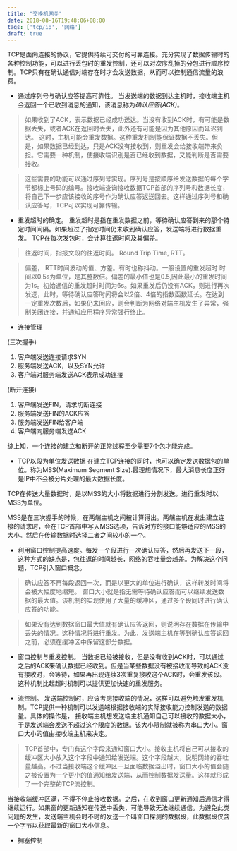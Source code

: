 ```yaml
---
title: "交换机网关"
date: 2018-08-16T19:48:06+08:00
tags: ['tcp/ip', '网络']
draft: true
---
```

TCP是面向连接的协议，它提供持续可交付的可靠连接。充分实现了数据传输时的各种控制功能，可以进行丢包时的重发控制，还可以对次序乱掉的分包进行顺序控制。TCP只有在确认通信对端存在时才会发送数据，从而可以控制通信流量的浪费。

- 通过序列号与确认应答提高可靠性。 当发送端的数据到达主机时，接收端主机会返回一个已收到消息的通知，该消息称为*确认应答(ACK)*。
> 如果收到了ACK，表示数据已经成功送达。当没有收到ACK时，有可能是数据丢失，或者ACK在返回时丢失，此外还有可能是因为其他原因而延迟到达。 这时，主机可能会重发数据。这种重发机制能保证数据不丢失。但是，如果数据已经到达，只是ACK没有接收到，则重发会给接收端带来负担。它需要一种机制，使接收端识别是否已经收到数据，又能判断是否需要接收。

>这些需要的功能可以通过序列号实现。序列号是按顺序给发送数据的每个字节都标上号码的编号。接收端查询接收数据TCP首部的序列号和数据长度，将自己下一步应该接收的序号作为确认应答返送回去。这样通过序列号和确认应答号，TCP可以实现可靠传输。

- 重发超时的确定。 重发超时是指在重发数据之前，等待确认应答到来的那个特定时间间隔。如果超过了指定时间仍未收到确认应答，发送端将进行数据重发。 TCP在每次发包时，会计算往返时间及其偏差。
> 往返时间，指报文段的往返时间。 Round Trip Time, RTT。

> 偏差， RTT时间波动的值、方差。有时也称抖动。一般设置的重发超时 时间以0.5s为单位，是其整数倍。偏差的最小值也是0.5,因此最小的重发时间为1s。初始通信的重发超时时间为6s。如果重发后仍没有ACK，则进行再次发送，此时，等待确认应答时间将会以2倍、4倍的指数函数延长。在达到一定重发次数后，如果仍未回应，则会判断为网络对端主机发生了异常，强制关闭连接，并通知应用程序异常强行终止。

- 连接管理

(三次握手)
1. 客户端发送连接请求SYN
2. 服务端发送ACK，以及SYN允许
3. 客户端对服务端发送ACK表示成功连接

(断开连接)
1. 客户端发送FIN，请求切断连接
2. 服务端发送FIN的ACK应答
3. 服务端发送FIN给客户端
4. 客户端向服务端发送ACK

综上知，一个连接的建立和断开的正常过程至少需要7个包才能完成。

- TCP以段为单位发送数据
在建立TCP连接的同时，也可以确定发送数据包的单位。称为MSS(Maximum Segment Size).最理想情况下，最大消息长度正好是IP中不会被分片处理的最大数据长度。

TCP在传送大量数据时，是以MSS的大小将数据进行分割发送。进行重发时以MSS为单位。

MSS是在三次握手的时候，在两端主机之间被计算得出。两端主机在发出建立连接的请求时，会在TCP首部中写入MSS选项，告诉对方的接口能够适应的MSS的大小。然后在传输数据时选择二者之间较小的一个。

- 利用窗口控制提高速度。每发一个段进行一次确认应答，然后再发送下一段，这种方式的缺点是，包往返的时间越长，网络的吞吐量会越差。为解决这个问题，TCP引入窗口概念。
> 确认应答不再每段返回一次，而是以更大的单位进行确认，这样转发时间将会被大幅度地缩短。
>窗口大小就是指无需等待确认应答而可以继续发送数据的最大值。该机制的实现使用了大量的缓冲区，通过多个段同时进行确认应答的功能。

> 如果没有达到数据窗口最大值就有确认应答返回，则说明存在数据在传输中丢失的情况。这种情况将进行重发。为此，发送端主机在等到确认应答返回之前，必须在缓冲区中保留这部分数据。

- 窗口控制与重发控制。
当数据已经被接收，但是没有收到ACK时，可以通过之后的ACK来确认数据已经收到。但是当某些数据没有被接收而导致的ACK没有接收时，会等待，如果再出现连续3次重复接收这个ACK时，会重发该段。这种机制比起超时机制可以提供更加快速的重发服务。

- 流控制。 发送端控制时，应该考虑接收端的情况，这样可以避免触发重发机制。TCP提供一种机制可以发送端根据接收端的实际接收能力控制发送的数据量。具体的操作是， 接收端主机想发送端主机通知自己可以接收的数据大小，于是发送端会发送不超过这个限度的数据。该大小限制就被称为串口大小。窗口大小的值由接收端主机来决定。
>TCP首部中，专门有这个字段来通知窗口大小。接收主机将自己可以接收的缓冲区大小放入这个字段中通知给发送端。这个字段越大，说明网络的吞吐量越高。不过当接收端这个缓冲区一旦面临数据溢出时，窗口大小的值会随之被设置为一个更小的值通知给发送端，从而控制数据发送量。这样就形成了一个完整的TCP流控制。

当接收端缓冲区满，不得不停止接收数据。之后，在收到窗口更新通知后通信才得继续运行。如果窗的更新通知在传送中丢失，可能导致无法继续通信。为避免此类问题的发生，发送端主机会时不时的发送一个叫窗口探测的数据段，此数据段仅含一个字节以获取最新的窗口大小信息。


- 拥塞控制

